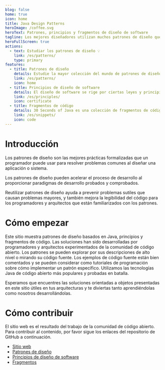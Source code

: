 ```yaml
---
blog: false
home: true
icon: home
title: Java Design Patterns
heroImage: /coffee.svg
heroText: Patrones, principios y fragmentos de diseño de software
tagline: Los mejores diseñadores utilizan muchos patrones de diseño que encajan y se entrelazan para producir un todo mayor --Erich Gamma
heroFullScreen: true
actions:
  - text: Estudiar los patrones de diseño 💡
    link: /es/patterns/
    type: primary
features:
  - title: Patrones de diseño
    details: Estudie la mayor colección del mundo de patrones de diseño de software implementados en Java.
    link: /es/patterns/
    icon: home
  - title: Principios de diseño de software
    details: El diseño de software se rige por ciertas leyes y principios universales.
    link: /es/principles/
    icon: certificate
  - title: Fragmentos de código
    details: 30 Seconds of Java es una colección de fragmentos de código reutilizables, probados y compatibles con Java 17 que se pueden copiar y pegar y que se pueden entender en 30 segundos o menos.
    link: /es/snippets/
    icon: code
---
```


# Introducción

Los patrones de diseño son las mejores prácticas formalizadas que un programador puede usar para resolver problemas
comunes al diseñar una aplicación o sistema.

Los patrones de diseño pueden acelerar el proceso de desarrollo al proporcionar paradigmas de desarrollo probados y
comprobados.

Reutilizar patrones de diseño ayuda a prevenir problemas sutiles que causan problemas mayores, y también mejora la
legibilidad del código para los programadores y arquitectos que están familiarizados con los patrones.

# Cómo empezar

Este sitio muestra patrones de diseño basados en Java, principios y fragmentos de código. Las soluciones han sido
desarrolladas por programadores y arquitectos experimentados de la comunidad de código abierto. Los patrones se pueden
explorar por sus descripciones de alto nivel o mirando su código fuente. Los ejemplos de código fuente están bien
comentados y se pueden considerar como tutoriales de programación sobre cómo implementar un patrón específico.
Utilizamos las tecnologías Java de código abierto más populares y probadas en batalla.

Esperamos que encuentres las soluciones orientadas a objetos presentadas en este sitio útiles en tus arquitecturas y te
diviertas tanto aprendiéndolas como nosotros desarrollándolas.

# Cómo contribuir

El sitio web es el resultado del trabajo de la comunidad de código abierto. Para contribuir al contenido, por favor
sigue los enlaces del repositorio de GitHub a continuación.

- [Sitio web](https://github.com/iluwatar/java-design-patterns-vuepress-web)
- [Patrones de diseño](https://github.com/iluwatar/java-design-patterns)
- [Principios de diseño de software](https://github.com/iluwatar/programming-principles)
- [Fragmentos](https://github.com/iluwatar/30-seconds-of-java)
